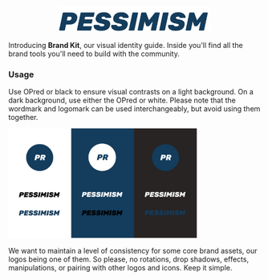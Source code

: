<p align="center">
  <img src="https://raw.githubusercontent.com/ethereum-pessimism/media/f7147b15246ae829c8e628e8e851347235a00193/assets/svg/Blue%20Text.svg" alt="Logo" width="60%" height="30%">
</p>

Introducing **Brand Kit**, our visual identity guide.  Inside you'll find all the brand tools you'll need to build with the community.  

### Usage

Use OPred or black to ensure visual contrasts on a light background. On a dark background, use either the OPred or white. Please note that the wordmark and logomark can be used interchangeably, but avoid using them together.

<p align="left">
  <img src="https://github.com/ethereum-pessimism/media/blob/main/usage.png?raw=true" alt="Logo" width="75%" height="50%">
</p>


We want to maintain a level of consistency for some core brand assets, our logos being one of them.  So please, no rotations, drop shadows, effects, manipulations, or pairing with other logos and icons. Keep it simple.
